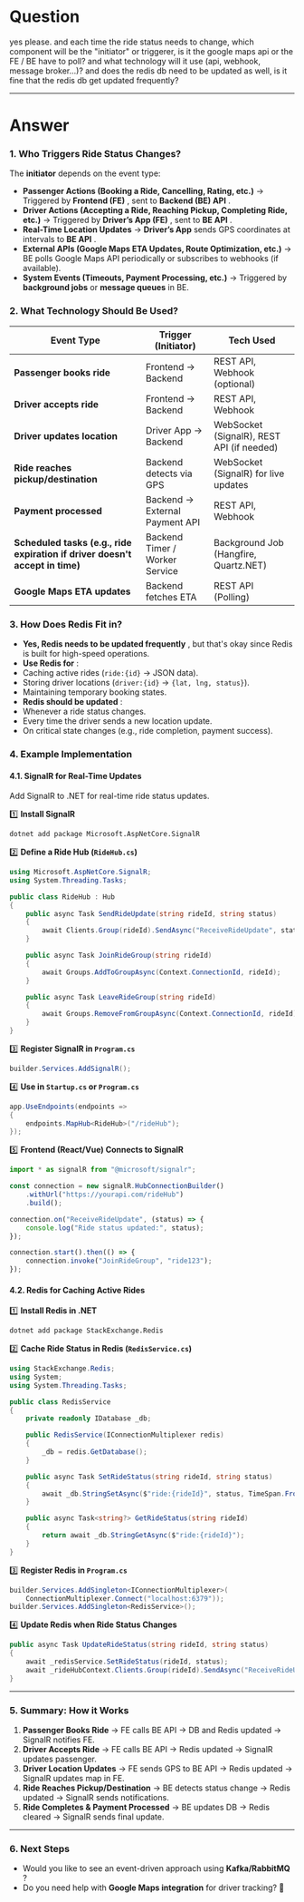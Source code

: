 # Question

yes please. and each time the ride status needs to change, which component will be the "initiator" or triggerer, is it the google maps api or the FE / BE have to poll? and what technology will it use (api, webhook, message broker...)? and does the redis db need to be updated as well, is it fine that the redis db get updated frequently?

---

# Answer

### **1. Who Triggers Ride Status Changes?**

The **initiator** depends on the event type:

* **Passenger Actions (Booking a Ride, Cancelling, Rating, etc.)** → Triggered by  **Frontend (FE)** , sent to  **Backend (BE) API** .
* **Driver Actions (Accepting a Ride, Reaching Pickup, Completing Ride, etc.)** → Triggered by  **Driver’s App (FE)** , sent to  **BE API** .
* **Real-Time Location Updates** → **Driver’s App** sends GPS coordinates at intervals to  **BE API** .
* **External APIs (Google Maps ETA Updates, Route Optimization, etc.)** → BE polls Google Maps API periodically or subscribes to webhooks (if available).
* **System Events (Timeouts, Payment Processing, etc.)** → Triggered by **background jobs** or **message queues** in BE.

### **2. What Technology Should Be Used?**

| Event Type                                                                         | Trigger (Initiator)             | Tech Used                                 |
| ---------------------------------------------------------------------------------- | ------------------------------- | ----------------------------------------- |
| **Passenger books ride**                                                     | Frontend → Backend             | REST API, Webhook (optional)              |
| **Driver accepts ride**                                                      | Frontend → Backend             | REST API, Webhook                         |
| **Driver updates location**                                                  | Driver App → Backend           | WebSocket (SignalR), REST API (if needed) |
| **Ride reaches pickup/destination**                                          | Backend detects via GPS         | WebSocket (SignalR) for live updates      |
| **Payment processed**                                                        | Backend → External Payment API | REST API, Webhook                         |
| **Scheduled tasks (e.g., ride expiration if driver doesn't accept in time)** | Backend Timer / Worker Service  | Background Job (Hangfire, Quartz.NET)     |
| **Google Maps ETA updates**                                                  | Backend fetches ETA             | REST API (Polling)                        |

### **3. How Does Redis Fit in?**

* **Yes, Redis needs to be updated frequently** , but that's okay since Redis is built for high-speed operations.
* **Use Redis for** :
* Caching active rides (`ride:{id}` → JSON data).
* Storing driver locations (`driver:{id}` → `{lat, lng, status}`).
* Maintaining temporary booking states.
* **Redis should be updated** :
* Whenever a ride status changes.
* Every time the driver sends a new location update.
* On critical state changes (e.g., ride completion, payment success).

### **4. Example Implementation**

#### **4.1. SignalR for Real-Time Updates**

Add SignalR to .NET for real-time ride status updates.

1️⃣ **Install SignalR**

```sh
dotnet add package Microsoft.AspNetCore.SignalR
```

2️⃣ **Define a Ride Hub (`RideHub.cs`)**

```csharp
using Microsoft.AspNetCore.SignalR;
using System.Threading.Tasks;

public class RideHub : Hub
{
    public async Task SendRideUpdate(string rideId, string status)
    {
        await Clients.Group(rideId).SendAsync("ReceiveRideUpdate", status);
    }

    public async Task JoinRideGroup(string rideId)
    {
        await Groups.AddToGroupAsync(Context.ConnectionId, rideId);
    }

    public async Task LeaveRideGroup(string rideId)
    {
        await Groups.RemoveFromGroupAsync(Context.ConnectionId, rideId);
    }
}
```

3️⃣ **Register SignalR in `Program.cs`**

```csharp
builder.Services.AddSignalR();
```

4️⃣ **Use in `Startup.cs` or `Program.cs`**

```csharp
app.UseEndpoints(endpoints =>
{
    endpoints.MapHub<RideHub>("/rideHub");
});
```

5️⃣ **Frontend (React/Vue) Connects to SignalR**

```javascript
import * as signalR from "@microsoft/signalr";

const connection = new signalR.HubConnectionBuilder()
    .withUrl("https://yourapi.com/rideHub")
    .build();

connection.on("ReceiveRideUpdate", (status) => {
    console.log("Ride status updated:", status);
});

connection.start().then(() => {
    connection.invoke("JoinRideGroup", "ride123");
});
```

#### **4.2. Redis for Caching Active Rides**

1️⃣ **Install Redis in .NET**

```sh
dotnet add package StackExchange.Redis
```

2️⃣ **Cache Ride Status in Redis (`RedisService.cs`)**

```csharp
using StackExchange.Redis;
using System;
using System.Threading.Tasks;

public class RedisService
{
    private readonly IDatabase _db;

    public RedisService(IConnectionMultiplexer redis)
    {
        _db = redis.GetDatabase();
    }

    public async Task SetRideStatus(string rideId, string status)
    {
        await _db.StringSetAsync($"ride:{rideId}", status, TimeSpan.FromHours(1));
    }

    public async Task<string?> GetRideStatus(string rideId)
    {
        return await _db.StringGetAsync($"ride:{rideId}");
    }
}
```

3️⃣ **Register Redis in `Program.cs`**

```csharp
builder.Services.AddSingleton<IConnectionMultiplexer>(
    ConnectionMultiplexer.Connect("localhost:6379"));
builder.Services.AddSingleton<RedisService>();
```

4️⃣ **Update Redis when Ride Status Changes**

```csharp
public async Task UpdateRideStatus(string rideId, string status)
{
    await _redisService.SetRideStatus(rideId, status);
    await _rideHubContext.Clients.Group(rideId).SendAsync("ReceiveRideUpdate", status);
}
```

---

### **5. Summary: How it Works**

1. **Passenger Books Ride** → FE calls BE API → DB and Redis updated → SignalR notifies FE.
2. **Driver Accepts Ride** → FE calls BE API → Redis updated → SignalR updates passenger.
3. **Driver Location Updates** → FE sends GPS to BE API → Redis updated → SignalR updates map in FE.
4. **Ride Reaches Pickup/Destination** → BE detects status change → Redis updated → SignalR sends notifications.
5. **Ride Completes & Payment Processed** → BE updates DB → Redis cleared → SignalR sends final update.

---

### **6. Next Steps**

* Would you like to see an event-driven approach using  **Kafka/RabbitMQ** ?
* Do you need help with **Google Maps integration** for driver tracking? 🚀
